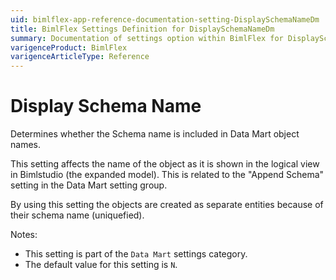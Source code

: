```yaml
---
uid: bimlflex-app-reference-documentation-setting-DisplaySchemaNameDm
title: BimlFlex Settings Definition for DisplaySchemaNameDm
summary: Documentation of settings option within BimlFlex for DisplaySchemaNameDm
varigenceProduct: BimlFlex
varigenceArticleType: Reference
---
```


# Display Schema Name

Determines whether the Schema name is included in Data Mart object names.

This setting affects the name of the object as it is shown in the logical view in Bimlstudio (the expanded model). This is related to the "Append Schema" setting in the Data Mart setting group.

By using this setting the objects are created as separate entities because of their schema name (uniquefied).

Notes:

* This setting is part of the `Data Mart` settings category.
* The default value for this setting is `N`.
